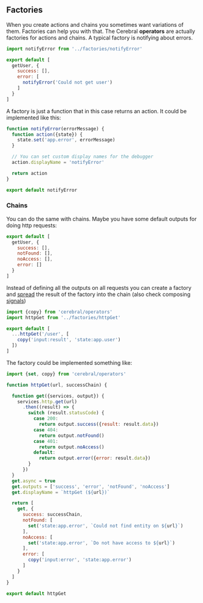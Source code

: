 ## Factories

When you create actions and chains you sometimes want variations of them. Factories can help you with that. The Cerebral **operators** are actually factories for actions and chains. A typical factory is notifying about errors.

```javascript
import notifyError from '../factories/notifyError'

export default [
  getUser, {
    success: [],
    error: [
      notifyError('Could not get user')
    ]
  }
]
```

A factory is just a function that in this case returns an action. It could be implemented like this:

```javascript
function notifyError(errorMessage) {
  function action({state}) {
    state.set('app.error', errorMessage)
  }

  // You can set custom display names for the debugger
  action.displayName = 'notifyError'

  return action
}

export default notifyError
```

### Chains
You can do the same with chains. Maybe you have some default outputs for doing http requests:

```javascript
export default [
  getUser, {
    success: [],
    notFound: [],
    noAccess: [],
    error: []
  }
]
```

Instead of defining all the outputs on all requests you can create a factory and [spread](https://developer.mozilla.org/de/docs/Web/JavaScript/Reference/Operators/Spread_operator) the result of the factory into the chain (also check composing [signals](http://www.cerebraljs.com/documentation/signals))

```javascript
import {copy} from 'cerebral/operators'
import httpGet from '../factories/httpGet'

export default [
  ...httpGet('/user', [
    copy('input:result', 'state:app.user')
  ])
]
```

The factory could be implemented something like:

```javascript
import {set, copy} from 'cerebral/operators'

function httpGet(url, successChain) {

  function get({services, output}) {
    services.http.get(url)
      .then((result) => {
        switch (result.statusCode) {
          case 200:
            return output.success({result: result.data})
          case 404:
            return output.notFound()
          case 401:
            return output.noAccess()
          default:
            return output.error({error: result.data})
        }
      })
  }
  get.async = true
  get.outputs = ['success', 'error', 'notFound', 'noAccess']
  get.displayName = `httpGet (${url})`

  return [
    get, {
      success: successChain,
      notFound: [
        set('state:app.error', `Could not find entity on ${url}`)
      ],
      noAccess: [
        set('state:app.error', `Do not have access to ${url}`)
      ],
      error: [
        copy('input:error', 'state:app.error')
      ]
    }
  ]
}

export default httpGet
```
